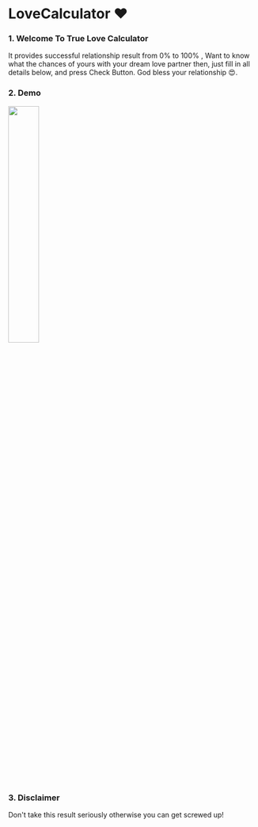 # LoveCalculator ❤️

### 1. Welcome To True Love Calculator
It provides successful relationship result from 0% to 100% , Want to know what the chances of yours with your dream love partner then, just fill in all details below, and press Check Button. God bless your relationship 😍.


### 2. Demo
<img style="width:35%" src="./demo.gif" />

### 3. Disclaimer 
Don't take this result seriously otherwise you can get screwed up!
